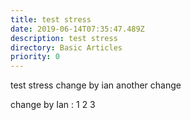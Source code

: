 ```yaml
---
title: test stress
date: 2019-06-14T07:35:47.489Z
description: test stress
directory: Basic Articles
priority: 0
---
```

test stress change by ian another change 

change by Ian : 1 2 3
